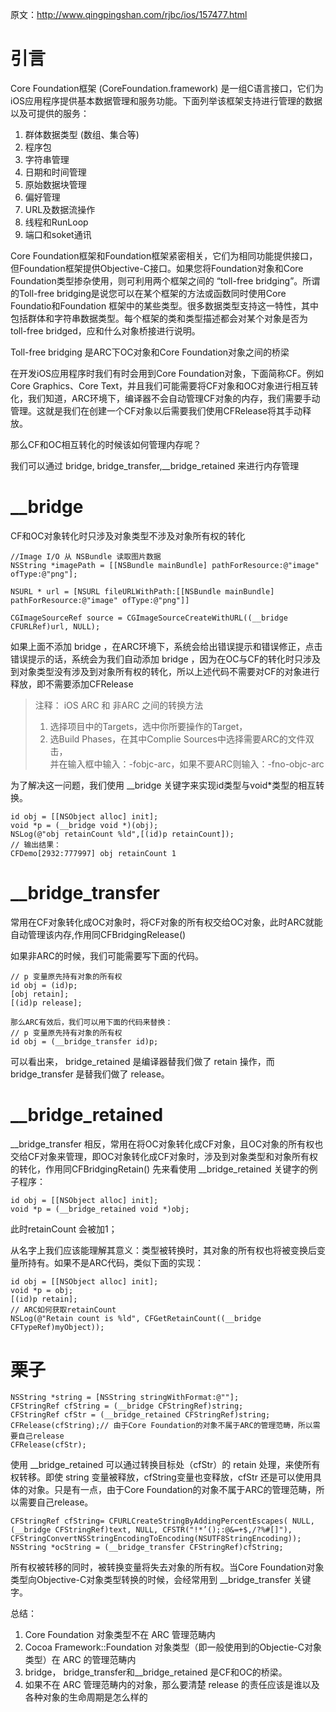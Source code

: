 原文：http://www.qingpingshan.com/rjbc/ios/157477.html

# 引言

Core Foundation框架 (CoreFoundation.framework) 是一组C语言接口，它们为iOS应用程序提供基本数据管理和服务功能。下面列举该框架支持进行管理的数据以及可提供的服务：

1. 群体数据类型 (数组、集合等)
2. 程序包
3. 字符串管理
4. 日期和时间管理
5. 原始数据块管理
6. 偏好管理
7. URL及数据流操作
8. 线程和RunLoop
9. 端口和soket通讯

Core Foundation框架和Foundation框架紧密相关，它们为相同功能提供接口，但Foundation框架提供Objective-C接口。如果您将Foundation对象和Core Foundation类型掺杂使用，则可利用两个框架之间的 “toll-free bridging”。所谓的Toll-free bridging是说您可以在某个框架的方法或函数同时使用Core Foundatio和Foundation 框架中的某些类型。很多数据类型支持这一特性，其中包括群体和字符串数据类型。每个框架的类和类型描述都会对某个对象是否为 toll-free bridged，应和什么对象桥接进行说明。

Toll-free bridging 是ARC下OC对象和Core Foundation对象之间的桥梁

在开发iOS应用程序时我们有时会用到Core Foundation对象，下面简称CF。例如Core Graphics、Core Text，并且我们可能需要将CF对象和OC对象进行相互转化，我们知道，ARC环境下，编译器不会自动管理CF对象的内存，我们需要手动管理。这就是我们在创建一个CF对象以后需要我们使用CFRelease将其手动释放。

那么CF和OC相互转化的时候该如何管理内存呢？

我们可以通过 bridge, bridge_transfer,__bridge_retained 来进行内存管理

# __bridge

CF和OC对象转化时只涉及对象类型不涉及对象所有权的转化
```objc
//Image I/O 从 NSBundle 读取图片数据
NSString *imagePath = [[NSBundle mainBundle] pathForResource:@"image" ofType:@"png"];

NSURL * url = [NSURL fileURLWithPath:[[NSBundle mainBundle] pathForResource:@"image" ofType:@"png"]]

CGImageSourceRef source = CGImageSourceCreateWithURL((__bridge CFURLRef)url, NULL);
```
如果上面不添加 bridge ，在ARC环境下，系统会给出错误提示和错误修正，点击错误提示的话，系统会为我们自动添加 bridge ，因为在OC与CF的转化时只涉及到对象类型没有涉及到对象所有权的转化，所以上述代码不需要对CF的对象进行释放，即不需要添加CFRelease

> 注释： iOS ARC 和 非ARC 之间的转换方法  
> 1. 选择项目中的Targets，选中你所要操作的Target，  
> 2. 选Build Phases，在其中Complie Sources中选择需要ARC的文件双击，  
     并在输入框中输入：-fobjc-arc，如果不要ARC则输入：-fno-objc-arc

为了解决这一问题，我们使用 __bridge 关键字来实现id类型与void*类型的相互转换。
```objc
id obj = [[NSObject alloc] init];
void *p = (__bridge void *)(obj);
NSLog(@"obj retainCount %ld",[(id)p retainCount]);
// 输出结果：
CFDemo[2932:777997] obj retainCount 1
```

# __bridge_transfer

常用在CF对象转化成OC对象时，将CF对象的所有权交给OC对象，此时ARC就能自动管理该内存,作用同CFBridgingRelease()

如果非ARC的时候，我们可能需要写下面的代码。
```objc
// p 变量原先持有对象的所有权
id obj = (id)p;
[obj retain];
[(id)p release];

那么ARC有效后，我们可以用下面的代码来替换：
// p 变量原先持有对象的所有权
id obj = (__bridge_transfer id)p;
```
可以看出来， bridge_retained 是编译器替我们做了 retain 操作，而 bridge_transfer 是替我们做了 release。


# __bridge_retained

__bridge_transfer 相反，常用在将OC对象转化成CF对象，且OC对象的所有权也交给CF对象来管理，即OC对象转化成CF对象时，涉及到对象类型和对象所有权的转化，作用同CFBridgingRetain()
先来看使用 __bridge_retained 关键字的例子程序：
```objc
id obj = [[NSObject alloc] init];
void *p = (__bridge_retained void *)obj;
```
此时retainCount 会被加1；

从名字上我们应该能理解其意义：类型被转换时，其对象的所有权也将被变换后变量所持有。如果不是ARC代码，类似下面的实现：
```objc
id obj = [[NSObject alloc] init];
void *p = obj;
[(id)p retain];
// ARC如何获取retainCount
NSLog(@"Retain count is %ld", CFGetRetainCount((__bridge CFTypeRef)myObject));
```

# 栗子
```objc
NSString *string = [NSString stringWithFormat:@""];
CFStringRef cfString = (__bridge CFStringRef)string;
CFStringRef cfStr = (__bridge_retained CFStringRef)string;
CFRelease(cfString);// 由于Core Foundation的对象不属于ARC的管理范畴，所以需要自己release
CFRelease(cfStr);
```

使用 __bridge_retained 可以通过转换目标处（cfStr）的 retain 处理，来使所有权转移。即使 string 变量被释放，cfString变量也变释放，cfStr 还是可以使用具体的对象。只是有一点，由于Core Foundation的对象不属于ARC的管理范畴，所以需要自己release。

```objc
CFStringRef cfString= CFURLCreateStringByAddingPercentEscapes( NULL, (__bridge CFStringRef)text, NULL, CFSTR("!*’();:@&=+$,/?%#[]"), CFStringConvertNSStringEncodingToEncoding(NSUTF8StringEncoding));
NSString *ocString = (__bridge_transfer CFStringRef)cfString;
```
所有权被转移的同时，被转换变量将失去对象的所有权。当Core Foundation对象类型向Objective-C对象类型转换的时候，会经常用到 __bridge_transfer 关键字。

总结：

1. Core Foundation 对象类型不在 ARC 管理范畴内
2. Cocoa Framework::Foundation 对象类型（即一般使用到的Objectie-C对象类型）在 ARC 的管理范畴内 
3. bridge， bridge_transfer和__bridge_retained 是CF和OC的桥梁。
4. 如果不在 ARC 管理范畴内的对象，那么要清楚 release 的责任应该是谁以及各种对象的生命周期是怎么样的
